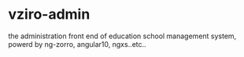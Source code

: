 # vziro-admin
the administration front end of education school management system, powerd by ng-zorro, angular10, ngxs..etc..
